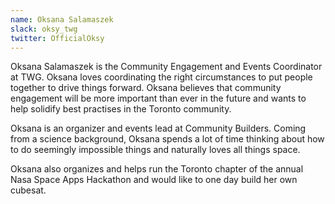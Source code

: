 ```yaml
---
name: Oksana Salamaszek
slack: oksy_twg 
twitter: OfficialOksy
---
```


Oksana Salamaszek is the Community Engagement and Events Coordinator at TWG. Oksana loves coordinating the right circumstances to put people together to drive things forward. Oksana believes that community engagement will be more important than ever in the future and wants to help solidify best practises in the Toronto community.  
  
Oksana is an organizer and events lead at Community Builders. Coming from a science background, Oksana spends a lot of time thinking about how to do seemingly impossible things and naturally loves all things space.  
  
Oksana also organizes and helps run the Toronto chapter of the annual Nasa Space Apps Hackathon and would like to one day build her own cubesat.
